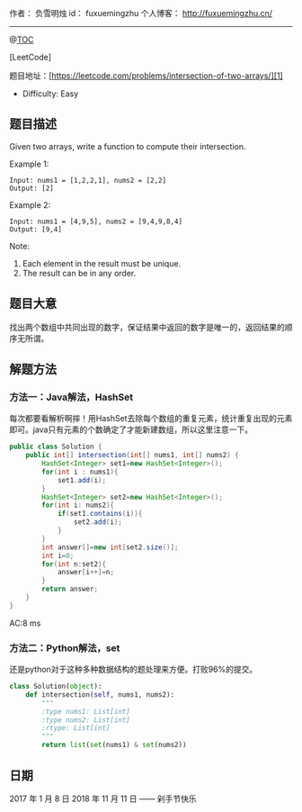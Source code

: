 
作者： 负雪明烛
id：	fuxuemingzhu
个人博客：	http://fuxuemingzhu.cn/

---
@[TOC](目录)

[LeetCode]

题目地址：[https://leetcode.com/problems/intersection-of-two-arrays/][1]

 - Difficulty: Easy

## 题目描述


Given two arrays, write a function to compute their intersection.

Example 1:

	Input: nums1 = [1,2,2,1], nums2 = [2,2]
	Output: [2]

Example 2:

	Input: nums1 = [4,9,5], nums2 = [9,4,9,8,4]
	Output: [9,4]

Note:

1. Each element in the result must be unique.
2. The result can be in any order.

## 题目大意

找出两个数组中共同出现的数字，保证结果中返回的数字是唯一的，返回结果的顺序无所谓。

## 解题方法

### 方法一：Java解法，HashSet

每次都要看解析啊摔！用HashSet去除每个数组的重复元素，统计重复出现的元素即可。java只有元素的个数确定了才能新建数组，所以这里注意一下。

```java
public class Solution {
    public int[] intersection(int[] nums1, int[] nums2) {
        HashSet<Integer> set1=new HashSet<Integer>();
        for(int i : nums1){
            set1.add(i);
        }
        HashSet<Integer> set2=new HashSet<Integer>();
        for(int i: nums2){
            if(set1.contains(i)){
                set2.add(i);
            }            
        }
        int answer[]=new int[set2.size()];
        int i=0;
        for(int n:set2){
            answer[i++]=n;
        }
        return answer;
    }
}
```

AC:8 ms

### 方法二：Python解法，set

还是python对于这种多种数据结构的题处理来方便。打败96%的提交。

```python
class Solution(object):
    def intersection(self, nums1, nums2):
        """
        :type nums1: List[int]
        :type nums2: List[int]
        :rtype: List[int]
        """
        return list(set(nums1) & set(nums2))
```

## 日期

2017 年 1 月 8 日 
2018 年 11 月 11 日 —— 剁手节快乐

  [1]: https://leetcode.com/problems/intersection-of-two-arrays/
